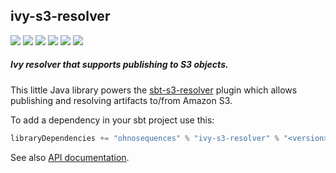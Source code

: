 ## ivy-s3-resolver

[![](https://travis-ci.org/ohnosequences/ivy-s3-resolver.svg?branch=master)](https://travis-ci.org/ohnosequences/ivy-s3-resolver)
[![](https://img.shields.io/codacy/93e453cd1c3f44d2862b9b751da9d0c9.svg)](https://www.codacy.com/app/ohnosequences/ivy-s3-resolver)
[![](http://img.shields.io/bintray/v/ohnosequences/maven/ivy-s3-resolver.svg)](https://bintray.com/ohnosequences/maven/ivy-s3-resolver/_latestVersion)
[![](http://img.shields.io/github/release/ohnosequences/ivy-s3-resolver/all.svg)](https://github.com/ohnosequences/ivy-s3-resolver/releases/latest)
[![](https://img.shields.io/badge/license-Apache_2.0-blue.svg)](https://www.apache.org/licenses/LICENSE-2.0)
[![](https://img.shields.io/gitter/room/ohnosequences/sbt-s3-resolver.svg?colorB=dd1054)](https://gitter.im/ohnosequences/sbt-s3-resolver)

##### Ivy resolver that supports publishing to S3 objects.

This little Java library powers the [sbt-s3-resolver](https://github.com/ohnosequences/sbt-s3-resolver) plugin which allows publishing and resolving artifacts to/from Amazon S3.

To add a dependency in your sbt project use this:

```scala
libraryDependencies += "ohnosequences" % "ivy-s3-resolver" % "<version>"
```

See also [API documentation](http://ohnosequences.com/ivy-s3-resolver/docs/api/latest/).
